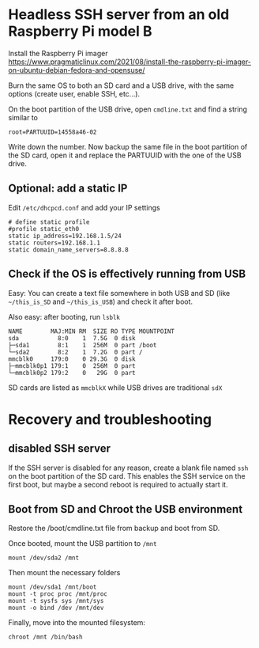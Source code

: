 # Headless SSH server from an old Raspberry Pi model B

Install the Raspberry Pi imager
https://www.pragmaticlinux.com/2021/08/install-the-raspberry-pi-imager-on-ubuntu-debian-fedora-and-opensuse/

Burn the same OS to both an SD card and a USB drive, with the same options (create user, enable SSH, etc...). 

On the boot partition of the USB drive, open  `cmdline.txt` and find a string similar to 
```
root=PARTUUID=14558a46-02
```
Write down the number. Now backup the same file in the boot partition of the SD card, open it and replace the PARTUUID with the one of the USB drive.

## Optional: add a static IP

Edit `/etc/dhcpcd.conf` and add your IP settings
```
# define static profile
#profile static_eth0
static ip_address=192.168.1.5/24
static routers=192.168.1.1
static domain_name_servers=8.8.8.8
```
## Check if the OS is effectively running from USB  

Easy: You can create a text file somewhere in both USB and SD (like `~/this_is_SD` and `~/this_is_USB`) and check it after boot.    

Also easy: after booting, run `lsblk`
```
NAME        MAJ:MIN RM  SIZE RO TYPE MOUNTPOINT
sda           8:0    1  7.5G  0 disk
├─sda1        8:1    1  256M  0 part /boot
└─sda2        8:2    1  7.2G  0 part /
mmcblk0     179:0    0 29.3G  0 disk
├─mmcblk0p1 179:1    0  256M  0 part
└─mmcblk0p2 179:2    0   29G  0 part
```
SD cards are listed as `mmcblkX` while USB drives are traditional `sdX`

# Recovery and troubleshooting

## disabled SSH server  
If the SSH server is disabled for any reason, create a blank file named `ssh` on the boot partition of the SD card. This enables the SSH service on the first boot, but maybe a second reboot is required to actually start it.

## Boot from SD and Chroot the USB environment

Restore the /boot/cmdline.txt file from backup and boot from SD.

Once booted, mount the USB partition to `/mnt`
```
mount /dev/sda2 /mnt
```
Then mount the necessary folders
```
mount /dev/sda1 /mnt/boot
mount -t proc proc /mnt/proc
mount -t sysfs sys /mnt/sys
mount -o bind /dev /mnt/dev
```
Finally, move into the mounted filesystem:
```
chroot /mnt /bin/bash
```
